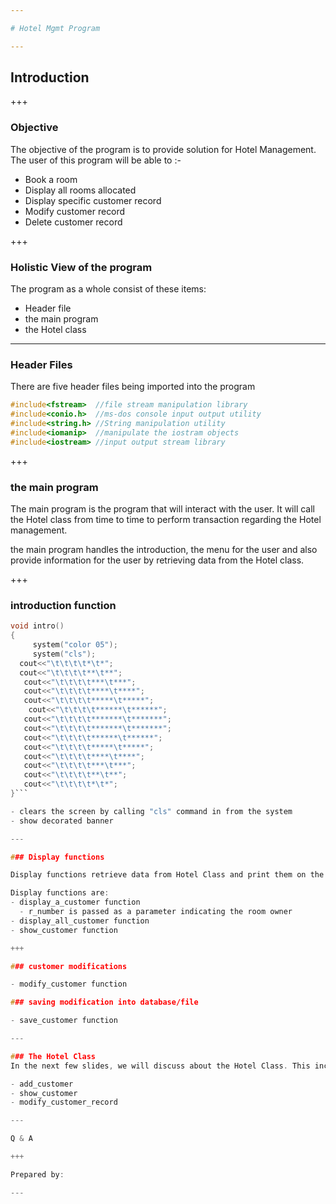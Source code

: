 ```yaml
---

# Hotel Mgmt Program

---
```


## Introduction

+++

### Objective
The objective of the program is to provide solution for Hotel Management.
The user of this program will be able to :-
- Book a room
- Display all rooms allocated
- Display specific customer record
- Modify customer record
- Delete customer record

+++

### Holistic View of the program

The program as a whole consist of these items:

- Header file
- the main program
- the Hotel class

---

### Header Files

There are five header files being imported into the program

```c
#include<fstream>  //file stream manipulation library
#include<conio.h>  //ms-dos console input output utility
#include<string.h> //String manipulation utility
#include<iomanip>  //manipulate the iostram objects
#include<iostream> //input output stream library

```

+++

### the main program

The main program is the program that will interact with the user. It will call the Hotel class from time to time to perform transaction regarding the Hotel management.

the main program handles the introduction, the menu for the user and also provide information for the user by retrieving data from the Hotel class.

+++

### introduction function

```c
void intro()
{
     system("color 05");
     system("cls");
  cout<<"\t\t\t\t*\t*";
  cout<<"\t\t\t\t**\t**";
   cout<<"\t\t\t\t***\t***";
   cout<<"\t\t\t\t****\t****";
   cout<<"\t\t\t\t*****\t*****";
    cout<<"\t\t\t\t******\t******";
   cout<<"\t\t\t\t*******\t*******";
   cout<<"\t\t\t\t*******\t*******";
   cout<<"\t\t\t\t******\t******";
   cout<<"\t\t\t\t*****\t*****";
   cout<<"\t\t\t\t****\t****";
   cout<<"\t\t\t\t***\t***";
   cout<<"\t\t\t\t**\t**";
   cout<<"\t\t\t\t*\t*";
}```

- clears the screen by calling "cls" command in from the system
- show decorated banner

---

### Display functions

Display functions retrieve data from Hotel Class and print them on the display

Display functions are:
- display_a_customer function
  - r_number is passed as a parameter indicating the room owner
- display_all_customer function
- show_customer function

+++

### customer modifications

- modify_customer function

### saving modification into database/file

- save_customer function

---

### The Hotel Class
In the next few slides, we will discuss about the Hotel Class. This include some of the major context relevant to the program:

- add_customer
- show_customer
- modify_customer_record

---

Q & A

+++

Prepared by:

---
